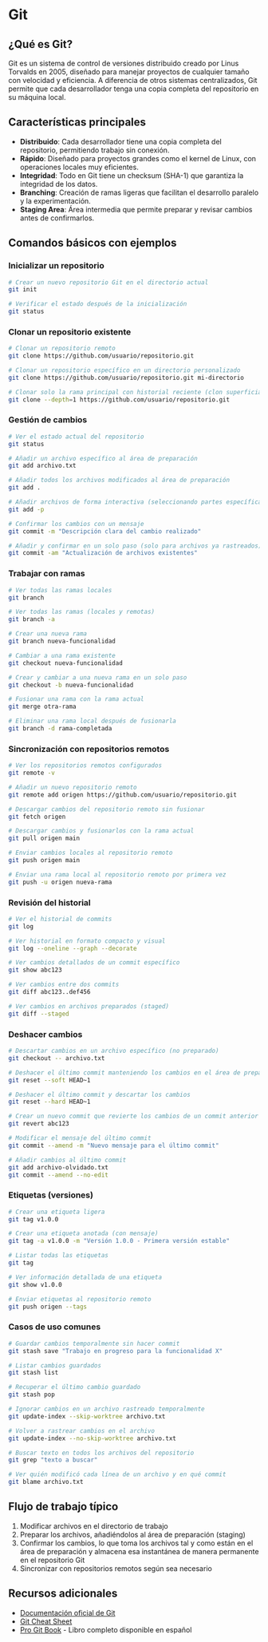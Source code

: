 # Git

## ¿Qué es Git?

Git es un sistema de control de versiones distribuido creado por Linus Torvalds en 2005, diseñado para manejar proyectos de cualquier tamaño con velocidad y eficiencia. A diferencia de otros sistemas centralizados, Git permite que cada desarrollador tenga una copia completa del repositorio en su máquina local.

## Características principales

- **Distribuido**: Cada desarrollador tiene una copia completa del repositorio, permitiendo trabajo sin conexión.
- **Rápido**: Diseñado para proyectos grandes como el kernel de Linux, con operaciones locales muy eficientes.
- **Integridad**: Todo en Git tiene un checksum (SHA-1) que garantiza la integridad de los datos.
- **Branching**: Creación de ramas ligeras que facilitan el desarrollo paralelo y la experimentación.
- **Staging Area**: Área intermedia que permite preparar y revisar cambios antes de confirmarlos.

## Comandos básicos con ejemplos

### Inicializar un repositorio

```bash
# Crear un nuevo repositorio Git en el directorio actual
git init

# Verificar el estado después de la inicialización
git status
```

### Clonar un repositorio existente

```bash
# Clonar un repositorio remoto
git clone https://github.com/usuario/repositorio.git

# Clonar un repositorio específico en un directorio personalizado
git clone https://github.com/usuario/repositorio.git mi-directorio

# Clonar solo la rama principal con historial reciente (clon superficial)
git clone --depth=1 https://github.com/usuario/repositorio.git
```

### Gestión de cambios

```bash
# Ver el estado actual del repositorio
git status

# Añadir un archivo específico al área de preparación
git add archivo.txt

# Añadir todos los archivos modificados al área de preparación
git add .

# Añadir archivos de forma interactiva (seleccionando partes específicas)
git add -p

# Confirmar los cambios con un mensaje
git commit -m "Descripción clara del cambio realizado"

# Añadir y confirmar en un solo paso (solo para archivos ya rastreados)
git commit -am "Actualización de archivos existentes"
```

### Trabajar con ramas

```bash
# Ver todas las ramas locales
git branch

# Ver todas las ramas (locales y remotas)
git branch -a

# Crear una nueva rama
git branch nueva-funcionalidad

# Cambiar a una rama existente
git checkout nueva-funcionalidad

# Crear y cambiar a una nueva rama en un solo paso
git checkout -b nueva-funcionalidad

# Fusionar una rama con la rama actual
git merge otra-rama

# Eliminar una rama local después de fusionarla
git branch -d rama-completada
```

### Sincronización con repositorios remotos

```bash
# Ver los repositorios remotos configurados
git remote -v

# Añadir un nuevo repositorio remoto
git remote add origen https://github.com/usuario/repositorio.git

# Descargar cambios del repositorio remoto sin fusionar
git fetch origen

# Descargar cambios y fusionarlos con la rama actual
git pull origen main

# Enviar cambios locales al repositorio remoto
git push origen main

# Enviar una rama local al repositorio remoto por primera vez
git push -u origen nueva-rama
```

### Revisión del historial

```bash
# Ver el historial de commits
git log

# Ver historial en formato compacto y visual
git log --oneline --graph --decorate

# Ver cambios detallados de un commit específico
git show abc123

# Ver cambios entre dos commits
git diff abc123..def456

# Ver cambios en archivos preparados (staged)
git diff --staged
```

### Deshacer cambios

```bash
# Descartar cambios en un archivo específico (no preparado)
git checkout -- archivo.txt

# Deshacer el último commit manteniendo los cambios en el área de preparación
git reset --soft HEAD~1

# Deshacer el último commit y descartar los cambios
git reset --hard HEAD~1

# Crear un nuevo commit que revierte los cambios de un commit anterior
git revert abc123

# Modificar el mensaje del último commit
git commit --amend -m "Nuevo mensaje para el último commit"

# Añadir cambios al último commit
git add archivo-olvidado.txt
git commit --amend --no-edit
```

### Etiquetas (versiones)

```bash
# Crear una etiqueta ligera
git tag v1.0.0

# Crear una etiqueta anotada (con mensaje)
git tag -a v1.0.0 -m "Versión 1.0.0 - Primera versión estable"

# Listar todas las etiquetas
git tag

# Ver información detallada de una etiqueta
git show v1.0.0

# Enviar etiquetas al repositorio remoto
git push origen --tags
```

### Casos de uso comunes

```bash
# Guardar cambios temporalmente sin hacer commit
git stash save "Trabajo en progreso para la funcionalidad X"

# Listar cambios guardados
git stash list

# Recuperar el último cambio guardado
git stash pop

# Ignorar cambios en un archivo rastreado temporalmente
git update-index --skip-worktree archivo.txt

# Volver a rastrear cambios en el archivo
git update-index --no-skip-worktree archivo.txt

# Buscar texto en todos los archivos del repositorio
git grep "texto a buscar"

# Ver quién modificó cada línea de un archivo y en qué commit
git blame archivo.txt
```

## Flujo de trabajo típico

1. Modificar archivos en el directorio de trabajo
2. Preparar los archivos, añadiéndolos al área de preparación (staging)
3. Confirmar los cambios, lo que toma los archivos tal y como están en el área de preparación y almacena esa instantánea de manera permanente en el repositorio Git
4. Sincronizar con repositorios remotos según sea necesario

## Recursos adicionales

- [Documentación oficial de Git](https://git-scm.com/doc)
- [Git Cheat Sheet](https://education.github.com/git-cheat-sheet-education.pdf)
- [Pro Git Book](https://git-scm.com/book/es/v2) - Libro completo disponible en español

